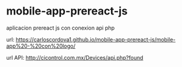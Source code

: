 # mobile-app-prereact-js
aplicacion prereact js con conexion api php


url: https://carloscordova1.github.io/mobile-app-prereact-js/mobile-app%20-%20con%20logo/

url API: http://cicontrol.com.mx/Devices/api.php?found
